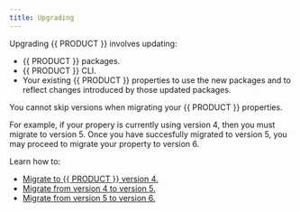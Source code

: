 ```yaml
---
title: Upgrading
---
```


Upgrading {{ PRODUCT }} involves updating:
-   {{ PRODUCT }} packages.
-   {{ PRODUCT }} CLI.
-   Your existing {{ PRODUCT }} properties to use the new packages and to reflect changes introduced by those updated packages.

<Callout type="important">

  You cannot skip versions when migrating your {{ PRODUCT }} properties. 

  For example, if your propery is currently using version 4, then you must migrate to version 5. Once you have succesfully migrated to version 5, you may proceed to migrate your property to version 6.

</Callout>

Learn how to:
-   [Migrate to {{ PRODUCT }} version 4.](/applications/upgrading/layer0_migration)
-   [Migrate from version 4 to version 5.](/applications/upgrading/v5_migration)
-   [Migrate from version 5 to version 6.](/applications/upgrading/v6_migration)
